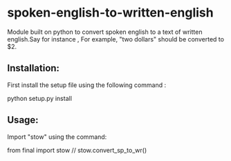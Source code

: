 # spoken-english-to-written-english

Module built on python to convert spoken english to a text of written english.Say for instance , For example, "two dollars" should be converted to $2.

## Installation:

First install the setup file using the following command :

python setup.py install

## Usage:

Import "stow" using the command:

from final import stow //
stow.convert_sp_to_wr()
